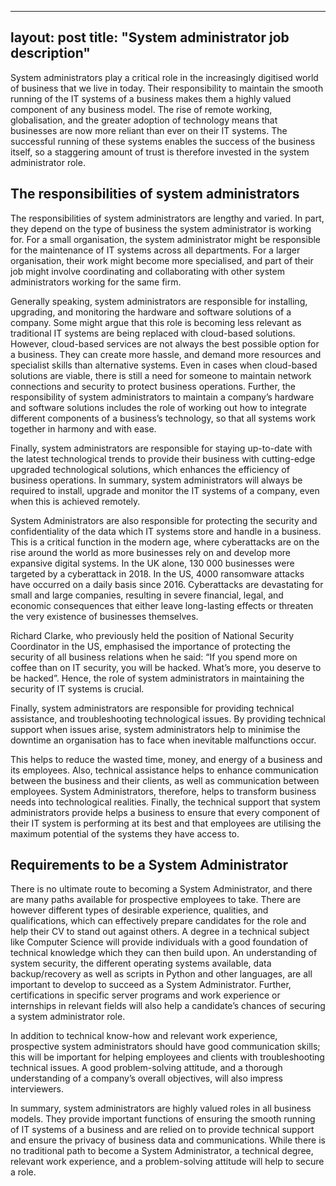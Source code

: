 ---
layout: post
title:  "System administrator job description"
-----
System administrators play a critical role in the increasingly digitised world of business that we live in today. Their responsibility to maintain the smooth running of the IT systems of a business makes them a highly valued component of any business model. The rise of remote working, globalisation, and the greater adoption of technology means that businesses are now more reliant than ever on their IT systems. The successful running of these systems enables the success of the business itself, so a staggering amount of trust is therefore invested in the system administrator role.

## The responsibilities of system administrators

The responsibilities of system administrators are lengthy and varied. In part, they depend on the type of business the system administrator is working for. For a small organisation, the system administrator might be responsible for the maintenance of IT systems across all departments. For a larger organisation, their work might become more specialised, and part of their job might involve coordinating and collaborating with other system administrators working for the same firm.

Generally speaking, system administrators are responsible for installing, upgrading, and monitoring the hardware and software solutions of a company. Some might argue that this role is becoming less relevant as traditional IT systems are being replaced with cloud-based solutions. However, cloud-based services are not always the best possible option for a business. They can create more hassle, and demand more resources and specialist skills than alternative systems. Even in cases when cloud-based solutions are viable, there is still a need for someone to maintain network connections and security to protect business operations. Further, the responsibility of system administrators to maintain a company’s hardware and software solutions includes the role of working out how to integrate different components of a business’s technology, so that all systems work together in harmony and with ease.

Finally, system administrators are responsible for staying up-to-date with the latest technological trends to provide their business with cutting-edge upgraded technological solutions, which enhances the efficiency of business operations. In summary, system administrators will always be required to install, upgrade and monitor the IT systems of a company, even when this is achieved remotely.

System Administrators are also responsible for protecting the security and confidentiality of the data which IT systems store and handle in a business. This is a critical function in the modern age, where cyberattacks are on the rise around the world as more businesses rely on and develop more expansive digital systems. In the UK alone, 130 000 businesses were targeted by a cyberattack in 2018. In the US, 4000 ransomware attacks have occurred on a daily basis since 2016. Cyberattacks are devastating for small and large companies, resulting in severe financial, legal, and economic consequences that either leave long-lasting effects or threaten the very existence of businesses themselves.

Richard Clarke, who previously held the position of National Security Coordinator in the US, emphasised the importance of protecting the security of all business relations when he said: “If you spend more on coffee than on IT security, you will be hacked. What’s more, you deserve to be hacked”. Hence, the role of system administrators in maintaining the security of IT systems is crucial.

Finally, system administrators are responsible for providing technical assistance, and troubleshooting technological issues. By providing technical support when issues arise, system administrators help to minimise the downtime an organisation has to face when inevitable malfunctions occur.

This helps to reduce the wasted time, money, and energy of a business and its employees. Also, technical assistance helps to enhance communication between the business and their clients, as well as communication between employees. System Administrators, therefore, helps to transform business needs into technological realities. Finally, the technical support that system administrators provide helps a business to ensure that every component of their IT system is performing at its best and that employees are utilising the maximum potential of the systems they have access to.

## Requirements to be a System Administrator
There is no ultimate route to becoming a System Administrator, and there are many paths available for prospective employees to take. There are however different types of desirable experience, qualities, and qualifications, which can effectively prepare candidates for the role and help their CV to stand out against others. A degree in a technical subject like Computer Science will provide individuals with a good foundation of technical knowledge which they can then build upon. An understanding of system security, the different operating systems available, data backup/recovery as well as scripts in Python and other languages, are all important to develop to succeed as a System Administrator. Further, certifications in specific server programs and work experience or internships in relevant fields will also help a candidate’s chances of securing a system administrator role.

In addition to technical know-how and relevant work experience, prospective system administrators should have good communication skills; this will be important for helping employees and clients with troubleshooting technical issues. A good problem-solving attitude, and a thorough understanding of a company’s overall objectives, will also impress interviewers.

In summary, system administrators are highly valued roles in all business models. They provide important functions of ensuring the smooth running of IT systems of a business and are relied on to provide technical support and ensure the privacy of business data and communications. While there is no traditional path to become a System Administrator, a technical degree, relevant work experience, and a problem-solving attitude will help to secure a role.

